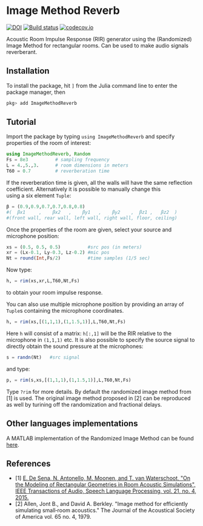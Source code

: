 # Image Method Reverb

[![DOI](https://zenodo.org/badge/31613348.svg)](https://zenodo.org/badge/latestdoi/31613348)
[![Build status](https://github.com/nantonel/ImageMethodReverb.jl/workflows/CI/badge.svg)](https://github.com/nantonel/ImageMethodReverb.jl/actions?query=workflow%3ACI)
[![codecov.io](http://codecov.io/github/nantonel/ImageMethodReverb.jl/coverage.svg?branch=master)](http://codecov.io/github/nantonel/ImageMethodReverb.jl?branch=master)

Acoustic Room Impulse Response (RIR) generator using the (Randomized) Image Method for rectangular rooms.
Can be used to make audio signals reverberant.

## Installation

To install the package, hit `]` from the Julia command line to enter the package manager, then

```julia
pkg> add ImageMethodReverb
```

## Tutorial

Import the package by typing `using ImageMethodReverb` and specify properties of 
the room of interest:
```julia
using ImageMethodReverb, Random
Fs = 8e3          # sampling frequency
L = 4.,5.,3.      # room dimensions in meters 
T60 = 0.7         # reverberation time
```
If the reverberation time is given, all the walls will 
have the same reflection coefficient.
Alternatively it is possible to manually change this  
using a six element `Tuple`:
```julia
β = (0.9,0.9,0.7,0.7,0.8,0.8) 
#(  βx1     ,    βx2   ,    βy1   ,    βy2    ,  βz1 ,   βz2  )
#(front wall, rear wall, left wall, right wall, floor, ceiling)
```

Once the properties of the room are given, 
select your source and 
microphone position:
```julia
xs = (0.5, 0.5, 0.5)          #src pos (in meters)
xr = (Lx-0.1, Ly-0.3, Lz-0.2) #mic pos
Nt = round(Int,Fs/2)          #time samples (1/5 sec)
```
Now type:
```julia
h, = rim(xs,xr,L,T60,Nt,Fs)
```
to obtain your room impulse response.

You can also use multiple microphone position by providing 
an array of `Tuple`s containing the microphone coordinates.
```julia
h, = rim(xs,[(1,1,1),(1,1.5,1)],L,T60,Nt,Fs)
```
Here `h` will consist of a matrix: `h[:,1]` will be the RIR 
relative to the microphone in `(1,1,1)` etc. 
It is also possible to specify the source signal 
to directly obtain the sound pressure at the microphones:
```julia
s = randn(Nt)   #src signal 
```
and type:
```julia
p, = rim(s,xs,[(1,1,1),(1,1.5,1)],L,T60,Nt,Fs)
```

Type `?rim` for more details. By default the randomized image method from [1] is used. The original image method proposed in [2] can be reproduced as well by turining off the randomization and fractional delays.

## Other languages implementations

A MATLAB implementation of the Randomized Image Method can be found [here](https://github.com/enzodesena/rim).

## References

* [1] [E. De Sena, N. Antonello, M. Moonen, and T. van Waterschoot, "On the Modeling of
Rectangular Geometries in Room Acoustic Simulations", IEEE Transactions of Audio, Speech
Language Processing, vol. 21, no. 4, 2015.](http://ieeexplore.ieee.org/xpl/articleDetails.jsp?arnumber=7045580)
* [2] Allen, Jont B., and David A. Berkley. "Image method for efficiently simulating small‐room acoustics." The Journal of the Acoustical Society of America vol. 65 no. 4, 1979.
